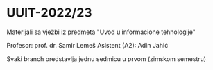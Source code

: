 # UUIT-2022/23
Materijali sa vježbi iz predmeta "Uvod u informacione tehnologije"

Profesor: prof. dr. Samir Lemeš
Asistent (A2): Adin Jahić

Svaki branch predstavlja jednu sedmicu u prvom (zimskom semestru)

